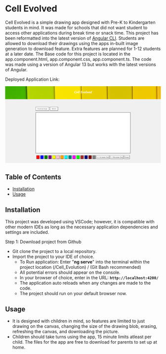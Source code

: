 # Cell Evolved
Cell Evolved is a simple drawing app designed with Pre-K to Kindergarten students in mind. It was made for schools that did not want student to access other applications during break time or snack time. This project has been reformatted into the latest version of [Angular CLI](https://github.com/angular/angular-cli). Students are allowed to download their drawings using the apps in-built image generation to download feature. Extra features are planned for 1-12 students at a later date. The Base code for this project is located in the app.component.html, app.component.css, app.component.ts. The code was made using a version of Angular 13 but works with the latest versions of Angular.

Deployed Application Link: 

![Screenshot 1](src/assets/Cell_Evolved.png)

## Table of Contents

- [Installation](#installation)
- [Usage](#usage)

## Installation

This project was developed using VSCode; however, it is compatible with other modern IDEs as long as the necessary application dependencies and settings are included.

Step 1: Download project from Github

- Git clone the project to a local repository.
- Import the project to your IDE of choice.
    - To Run application: Enter "<b>ng serve</B>" into the terminal within the project location (/Cell_Evolution) / (Git Bash recommended)
    - All potential errors should appear on the console.
    - In your browser of choice, enter in the URL: <b>`http://localhost:4200/`</b>
    - The application auto reloads when any changes are made to the code.
    - The project should run on your default browser now.

## Usage

- It is designed with children in mind, so features are limited to just drawing on the canvas, changing the size of the drawing blob, erasing, refreshing the canvas, and downloading the picture.
- Children should take turns using the app, 15 minute limits atleast per child. The files for the app are free to download for parents to set up at home.
